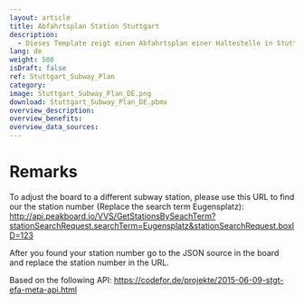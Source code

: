 ```yaml
---
layout: article
title: Abfahrtsplan Station Stuttgart
description: 
  - Dieses Template zeigt einen Abfahrtsplan einer Haltestelle in Stuttgart. Die Schnittstelle die verwendet wird funktioniert nur für Stuttgart.
lang: de
weight: 500
isDraft: false
ref: Stuttgart_Subway_Plan
category:
image: Stuttgart_Subway_Plan_DE.png
download: Stuttgart_Subway_Plan_DE.pbmx
overview_description:
overview_benefits:
overview_data_sources:
---
```

# Remarks
To adjust the board to a different subway station, please use this URL to find our the station number (Replace the search term Eugensplatz):
http://api.peakboard.io/VVS/GetStationsBySeachTerm?stationSearchRequest.searchTerm=Eugensplatz&stationSearchRequest.boxID=123

After you found your station number go to the JSON source in the board and replace the station number in the URL.

Based on the following API: https://codefor.de/projekte/2015-06-09-stgt-efa-meta-api.html